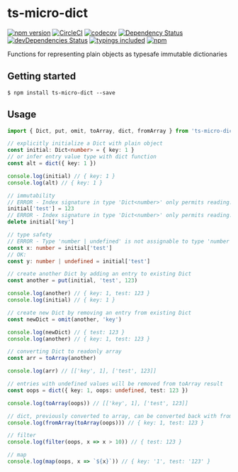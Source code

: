 # ts-micro-dict

[![npm version](https://badge.fury.io/js/ts-micro-dict.svg?t=1495378566925)](https://badge.fury.io/js/ts-micro-dict)
[![CircleCI](https://circleci.com/gh/iyegoroff/ts-micro-dict.svg?style=svg)](https://circleci.com/gh/iyegoroff/ts-micro-dict)
[![codecov](https://codecov.io/gh/iyegoroff/ts-micro-dict/branch/master/graph/badge.svg?t=1520230083925)](https://codecov.io/gh/iyegoroff/ts-micro-dict)
[![Dependency Status](https://david-dm.org/iyegoroff/ts-micro-dict.svg?t=1495378566925)](https://david-dm.org/iyegoroff/ts-micro-dict)
[![devDependencies Status](https://david-dm.org/iyegoroff/ts-micro-dict/dev-status.svg)](https://david-dm.org/iyegoroff/ts-micro-dict?type=dev)
[![typings included](https://img.shields.io/badge/typings-included-brightgreen.svg?t=1495378566925)](src/index.d.ts)
[![npm](https://img.shields.io/npm/l/ts-micro-dict.svg?t=1495378566925)](https://www.npmjs.com/package/ts-micro-dict)

Functions for representing plain objects as typesafe immutable dictionaries

## Getting started

`$ npm install ts-micro-dict --save`

## Usage

```typescript
import { Dict, put, omit, toArray, dict, fromArray } from 'ts-micro-dict'

// explicitly initialize a Dict with plain object
const initial: Dict<number> = { key: 1 }
// or infer entry value type with dict function
const alt = dict({ key: 1 })

console.log(initial) // { key: 1 }
console.log(alt) // { key: 1 }

// immutability
// ERROR - Index signature in type 'Dict<number>' only permits reading:
initial['test'] = 123
// ERROR - Index signature in type 'Dict<number>' only permits reading:
delete initial['key']

// type safety
// ERROR - Type 'number | undefined' is not assignable to type 'number':
const x: number = initial['test']
// OK:
const y: number | undefined = initial['test']

// create another Dict by adding an entry to existing Dict
const another = put(initial, 'test', 123)

console.log(another) // { key: 1, test: 123 }
console.log(initial) // { key: 1 }

// create new Dict by removing an entry from existing Dict
const newDict = omit(another, 'key')

console.log(newDict) // { test: 123 }
console.log(another) // { key: 1, test: 123 }

// converting Dict to readonly array
const arr = toArray(another)

console.log(arr) // [['key', 1], ['test', 123]]

// entries with undefined values will be removed from toArray result
const oops = dict({ key: 1, oops: undefined, test: 123 })

console.log(toArray(oops)) // [['key', 1], ['test', 123]]

// dict, previously converted to array, can be converted back with fromArray
console.log(fromArray(toArray(oops))) // { key: 1, test: 123 }

// filter
console.log(filter(oops, x => x > 10)) // { test: 123 }

// map
console.log(map(oops, x => `${x}`)) // { key: '1', test: '123' }
```
